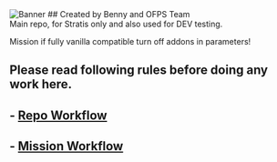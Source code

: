 <img alt="Banner" style="border-width:0" src="http://i273.photobucket.com/albums/jj219/johnsmm/banner.jpg" />
## Created by Benny and OFPS Team
<br>
Main repo, for Stratis only and also used for DEV testing.

Mission if fully vanilla compatible turn off addons in parameters!

## Please read following rules before doing any work here.

## - [Repo Workflow](http://gitlab.ofps.net/ofps/BECTI-Benny-Warfare-OFPS.Stratis/wikis/repo-workflow)

## - [Mission Workflow](http://gitlab.ofps.net/ofps/BECTI-Benny-Warfare-OFPS.Stratis/wikis/mission-workflow)


